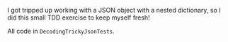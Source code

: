 I got tripped up working with a JSON object with a nested dictionary, so I did this small TDD exercise to keep myself fresh!

All code in `DecodingTrickyJsonTests`.